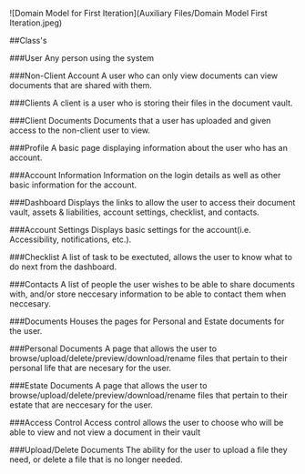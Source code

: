 ![Domain Model for First Iteration](Auxiliary Files/Domain Model First Iteration.jpeg)

##Class's

###User
Any person using the system

###Non-Client Account
A user who can only view documents can view documents that are shared with them.

###Clients
A client is a user who is storing their files in the document vault.

###Client Documents
Documents that a user has uploaded and given access to the non-client user to view.

###Profile
A basic page displaying information about the user who has an account.

###Account Information
Information on the login details as well as other basic information for the account.

###Dashboard
Displays the links to allow the user to access their document vault, assets & liabilities, account settings, checklist, and contacts.

###Account Settings
Displays basic settings for the account(i.e. Accessibility, notifications, etc.).

###Checklist
A list of task to be exectuted, allows the user to know what to do next from the dashboard.

###Contacts
A list of people the user wishes to be able to share documents with, and/or store neccesary information to be able to contact them when neccesary.

###Documents
Houses the pages for Personal and Estate documents for the user.

###Personal Documents
A page that allows the user to browse/upload/delete/preview/download/rename files that pertain to their personal life that are necesary for the user.

###Estate Documents
A page that allows the user to browse/upload/delete/preview/download/rename files that pertain to their estate that are neccesary for the user.

###Access Control
Access control allows the user to choose who will be able to view and not view a document in their vault

###Upload/Delete Documents
The ability for the user to upload a file they need, or delete a file that is no longer needed.
